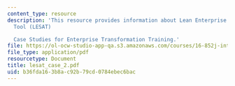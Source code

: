 ```yaml
---
content_type: resource
description: 'This resource provides information about Lean Enterprise Self-Assessment
  Tool (LESAT)

  Case Studies for Enterprise Transformation Training.'
file: https://ol-ocw-studio-app-qa.s3.amazonaws.com/courses/16-852j-integrating-the-lean-enterprise-fall-2005/b36fda163b8ac92b79cd0784ebec6bac_lesat_case_2.pdf
file_type: application/pdf
resourcetype: Document
title: lesat_case_2.pdf
uid: b36fda16-3b8a-c92b-79cd-0784ebec6bac
---
```

